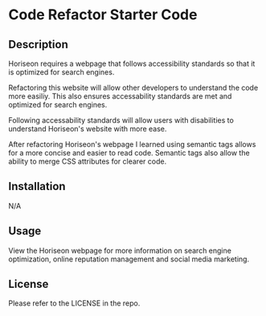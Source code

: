# Code Refactor Starter Code

## Description

Horiseon requires a webpage that follows accessibility standards so that it is optimized for search engines. 

Refactoring this website will allow other developers to understand the code more easiliy. This also ensures accessability standards are met and optimized for search engines. 

Following accessability standards will allow users with disabilities to understand Horiseon's website with more ease.

After refactoring Horiseon's webpage I learned using semantic tags allows for a more concise and easier to read code. Semantic tags also allow the ability to merge CSS attributes for clearer code. 

## Installation

N/A

## Usage

View the Horiseon webpage for more information on search engine optimization, online reputation management and social media marketing.

## License

Please refer to the LICENSE in the repo.

